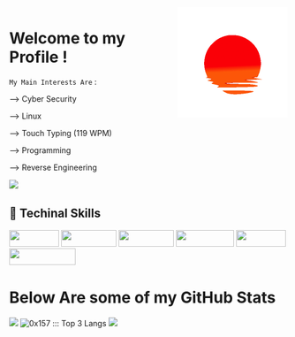 <img height="200" width="200" align="right" src="https://github.com/0x157/0x157/blob/main/52O8.gif" > 

# Welcome to my Profile !   


`My Main Interests Are` :

--> Cyber Security

--> Linux 

--> Touch Typing (119 WPM)

--> Programming 

--> Reverse Engineering 

<p width="95" height="30 align="left"> <img src="https://komarev.com/ghpvc/?username=0x157-dev&label=Profile%20views&color=221F1F&style=for-the-badge" /> </p>

## 🥥 Techinal Skills

<img width="90" height="30" src="https://img.shields.io/badge/-Linux-E6FF99?logo=Linux&logoColor=000000&style=for-the-badge">  <img width="100" height="30" src="https://img.shields.io/badge/-Python-D9ADFF?logo=Python&logoColor=0A0908&style=for-the-badge">   <img width="100" height="30" src="https://img.shields.io/badge/-Docker-99ffff?logo=Docker&logoColor=000000&style=for-the-badge">   <img width="105" height="30" src="https://img.shields.io/badge/-VS%20Code-FF9E9E?logo=visualstudiocode&logoColor=000000&style=for-the-badge">   <img width="90" height="30" src="https://img.shields.io/badge/-BASH-B4FFAD?logo=gnubash&logoColor=0d0d0d&style=for-the-badge">    <img width="120" height="30" src="https://img.shields.io/badge/-Windows-FFD1D5?logo=Windows&logoColor=0d0d0d&style=for-the-badge">

<h1 align="left">
Below Are some of my GitHub Stats
</h1>

<img src="https://github-readme-streak-stats.herokuapp.com?user=0x157&theme=dracula"> <img height="156px" src="https://readme-status-bay.vercel.app/api/top-langs/?username=0x157&hide_border=true&title_color=43c7e8&langs_count=3&custom_title=Top+Languages&theme=dracula&exclude_repo=machine&layout=compact&card_width=205" alt="0x157 ::: Top 3 Langs" /> </a>
<img src = https://github.com/0x157/0x157/blob/output/contrib-snek-yami.svg >
